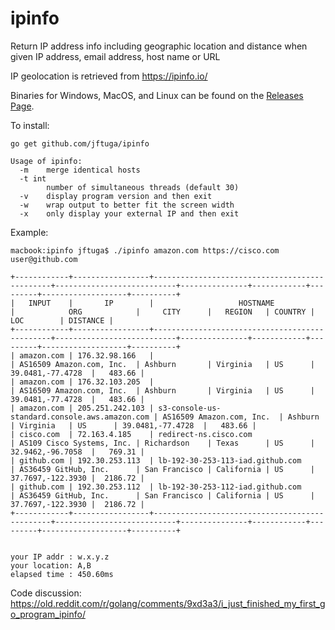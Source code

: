 # ipinfo
Return IP address info including geographic location and distance when given IP address, email address, host name or URL

IP geolocation is retrieved from https://ipinfo.io/

Binaries for Windows, MacOS, and Linux can be found on the [Releases Page](https://github.com/jftuga/ipinfo/releases).

To install:

```
go get github.com/jftuga/ipinfo
```

```
Usage of ipinfo:
  -m	merge identical hosts
  -t int
    	number of simultaneous threads (default 30)
  -v	display program version and then exit
  -w	wrap output to better fit the screen width
  -x	only display your external IP and then exit
```

Example:

```
macbook:ipinfo jftuga$ ./ipinfo amazon.com https://cisco.com user@github.com

+------------+-----------------+-----------------------------------------------+---------------------------+---------------+------------+---------+-------------------+----------+
|   INPUT    |       IP        |                   HOSTNAME                    |            ORG            |     CITY      |   REGION   | COUNTRY |        LOC        | DISTANCE |
+------------+-----------------+-----------------------------------------------+---------------------------+---------------+------------+---------+-------------------+----------+
| amazon.com | 176.32.98.166   |                                               | AS16509 Amazon.com, Inc.  | Ashburn       | Virginia   | US      | 39.0481,-77.4728  |   483.66 |
| amazon.com | 176.32.103.205  |                                               | AS16509 Amazon.com, Inc.  | Ashburn       | Virginia   | US      | 39.0481,-77.4728  |   483.66 |
| amazon.com | 205.251.242.103 | s3-console-us-standard.console.aws.amazon.com | AS16509 Amazon.com, Inc.  | Ashburn       | Virginia   | US      | 39.0481,-77.4728  |   483.66 |
| cisco.com  | 72.163.4.185    | redirect-ns.cisco.com                         | AS109 Cisco Systems, Inc. | Richardson    | Texas      | US      | 32.9462,-96.7058  |   769.31 |
| github.com | 192.30.253.113  | lb-192-30-253-113-iad.github.com              | AS36459 GitHub, Inc.      | San Francisco | California | US      | 37.7697,-122.3930 |  2186.72 |
| github.com | 192.30.253.112  | lb-192-30-253-112-iad.github.com              | AS36459 GitHub, Inc.      | San Francisco | California | US      | 37.7697,-122.3930 |  2186.72 |
+------------+-----------------+-----------------------------------------------+---------------------------+---------------+------------+---------+-------------------+----------+


your IP addr : w.x.y.z
your location: A,B
elapsed time : 450.60ms
```

Code discussion: https://old.reddit.com/r/golang/comments/9xd3a3/i_just_finished_my_first_go_program_ipinfo/

